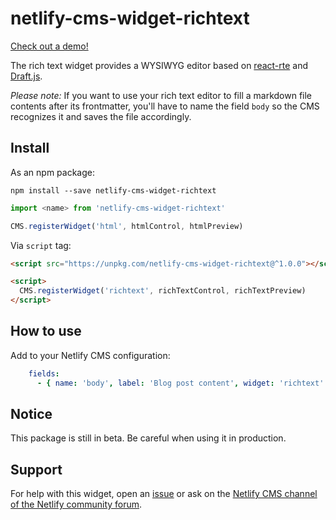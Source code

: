 # netlify-cms-widget-richtext

[Check out a demo!](https://netlify-cms-widget-richtext.netlify.com/demo)

The rich text widget provides a <abrr title="What You See Is What You Get">WYSIWYG</abbr> editor based on [react-rte](https://react-rte.org/) and [Draft.js](https://draftjs.org/).

_Please note:_ If you want to use your rich text editor to fill a markdown file contents after its frontmatter, you'll have to name the field `body` so the CMS recognizes it and saves the file accordingly.

## Install

As an npm package:

```shell
npm install --save netlify-cms-widget-richtext
```

```js
import <name> from 'netlify-cms-widget-richtext'

CMS.registerWidget('html', htmlControl, htmlPreview)
```

Via `script` tag:

```html
<script src="https://unpkg.com/netlify-cms-widget-richtext@^1.0.0"></script>

<script>
  CMS.registerWidget('richtext', richTextControl, richTextPreview)
</script>
```

## How to use

Add to your Netlify CMS configuration:

```yaml
    fields:
      - { name: 'body', label: 'Blog post content', widget: 'richtext' }
```

## Notice

This package is still in beta. Be careful when using it in production.

## Support

For help with this widget, open an [issue](https://github.com/FSaldaha/netlify-cms-widget-richtext/issues) or ask on the [Netlify CMS channel of the Netlify community forum](https://community.netlify.com/c/netlify-cms).
